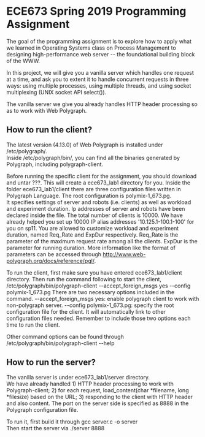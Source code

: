 # ECE673 Spring 2019 Programming Assignment
The goal of the programming assignment is to explore 
how to apply what we learned in Operating Systems class 
on Process Management to designing high-performance 
web server -- the foundational building block of the WWW.

In this project, we will give you a vanilla server 
which handles one request at a time, and ask you to 
extent it to handle concurrent requests in three ways: 
using multiple processes, using multiple threads, and 
using socket multiplexing (UNIX socket API select()). 

The vanilla server we give you already handles HTTP 
header processing so as to work with Web Polygraph.

## How to run the client?
   The latest version (4.13.0) of Web Polygraph is installed under /etc/polygraph/.  
   Inside /etc/polygraph/bin/, you can find all the binaries generated by Polygraph, including polygraph-client.  

   Before running the specific client for the assignment, you should download and untar ???.
   This will create a ece673_lab1 directory for you. 
   Inside the folder ece673_lab1/client there are three configuration files
   written in Polygraph Language. The root configuration is polymix-1_673.pg.  
   It specifies settings of server and robots (i.e. clients) as well as workload and experiment duration. 
   Ip addresses of server and robots have been declared inside the file. 
   The total number of clients is 10000. We have already helped you set up 10000 IP alias addresses '10.125.1-100.1-100' for you on sp11. 
   You are allowed to customize workload and experiment duration, named Req_Rate and ExpDur respectively.
   Req_Rate is the parameter of the maximum request rate among all the clients. 
   ExpDur is the parameter for running duration. 
   More information like the format of parameters can be accessed through http://www.web-polygraph.org/docs/reference/pgl/.

   To run the client, first make sure you have entered ece673_lab1/client directory. 
   Then run the command following to start the client, 
   /etc/polygraph/bin/polygraph-client --accept_foreign_msgs yes --config polymix-1_673.pg
   There are two necessary options included in the command.
       --accept_foreign_msgs yes: enable polygraph client to work with non-polygraph server. 
       --config polymix-1_673.pg: specify the root configuration file for the client. It will automatically link to other configuration files needed.
   Remember to include those two options each time to run the client.

   Other command options can be found through 
        /etc/polygraph/bin/polygraph-client --help  
    
## How to run the server?  
   The vanilla server is under ece673_lab1/server directory.  
   We have already handled 1) HTTP header processing to work with Polygraph-client; 
   2) for each request, load_content(char *filename, long *filesize) based on the URL; 
   3) responding to the client with HTTP header and also content. 
   The port on the server side is specified as 8888 in the Polygraph configuration file. 

   To run it, first build it through 
   gcc server.c -o server  
   Then start the server via 
   ./server 8888


